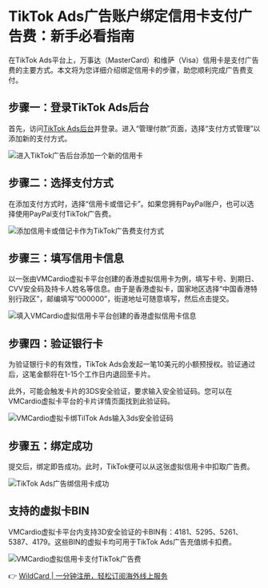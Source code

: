 # TikTok Ads广告账户绑定信用卡支付广告费：新手必看指南

在TikTok Ads平台上，万事达（MasterCard）和维萨（Visa）信用卡是支付广告费的主要方式。本文将为您详细介绍绑定信用卡的步骤，助您顺利完成广告费支付。

## 步骤一：登录TikTok Ads后台

首先，访问[TikTok Ads后台](https://ads.tiktok.com/)并登录。进入“管理付款”页面，选择“支付方式管理”以添加新的支付方式。

![进入TikTok广告后台添加一个新的信用卡](https://bbtdd.com/img/31989406107936.webp)

## 步骤二：选择支付方式

在添加支付方式时，选择“信用卡或借记卡”。如果您拥有PayPal账户，也可以选择使用PayPal支付TikTok广告费。

![添加信用卡或借记卡作为TikTok广告费支付方式](https://bbtdd.com/img/84353845737643.webp)

## 步骤三：填写信用卡信息

以一张由VMCardio虚拟卡平台创建的香港虚拟信用卡为例，填写卡号、到期日、CVV安全码及持卡人姓名等信息。由于是香港虚拟卡，国家地区选择“中国香港特别行政区”，邮编填写“000000”，街道地址可随意填写，然后点击提交。

![填入VMCardio虚拟信用卡平台创建的香港虚拟信用卡信息](https://bbtdd.com/img/95774585.webp)

## 步骤四：验证银行卡

为验证银行卡的有效性，TikTok Ads会发起一笔10美元的小额预授权。验证通过后，这笔金额将在1-15个工作日内退回至卡片。

此外，可能会触发卡片的3DS安全验证，要求输入安全验证码。您可以在VMCardio虚拟卡平台的卡片详情页面找到此验证码。

![VMCardio虚拟卡绑TilTok Ads输入3ds安全验证码](https://bbtdd.com/img/67798916.webp)

## 步骤五：绑定成功

提交后，绑定即告成功。此时，TikTok便可以从这张虚拟信用卡中扣取广告费。

![TikTok Ads广告绑信用卡成功](https://bbtdd.com/img/3044001069.webp)

## 支持的虚拟卡BIN

VMCardio虚拟卡平台内支持3D安全验证的卡BIN有：4181、5295、5261、5387、4179。这些BIN的虚拟卡均可用于TikTok Ads广告充值绑卡扣费。

![VMCardio虚拟信用卡支付TikTok广告费](https://bbtdd.com/img/5310251918300326.webp)

👉 [WildCard | 一分钟注册，轻松订阅海外线上服务](https://bbtdd.com/WildCard)